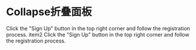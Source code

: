 # Collapse折叠面板

<div class="space-y-5">
<Collapse icon="arrow" default="secondary" active="primary">
    <CollapseItem
    title="How do I create an account?How do I create an account?How do I create an account?How do I create an account?How do I create an account?How do I create an account?How do I create an account?"
    >
    Click the "Sign Up" button in the top right corner and follow the registration process.
    </CollapseItem>
    <CollapseItem title="折叠项2"> item2 </CollapseItem>
</Collapse>
<Collapse icon="plus" default="secondary" active="primary" :show-border="true">
    <CollapseItem
    title="How do I create an account?How do I create an account?How do I create an account?How do I create an account?How do I create an account?How do I create an account?How do I create an account?"
    >
    Click the "Sign Up" button in the top right corner and follow the registration process.
    </CollapseItem>
</Collapse>
</div>

<script setup lang="ts">
import { Collapse, CollapseItem } from 'li-daisy'
</script>
